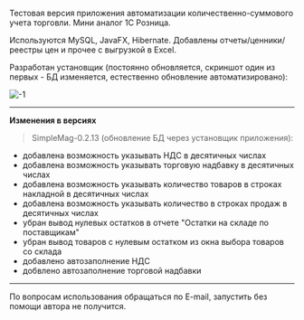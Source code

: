 Тестовая версия приложения автоматизации количественно-суммового учета торговли. Мини аналог 1С Розница.

Используются MySQL, JavaFX, Hibernate.
Добавлены отчеты/ценники/реестры цен и прочее с выгрузкой в Excel.

Разработан установщик (постоянно обновляется, скриншот один из первых - БД изменяется, естественно обновление автоматизировано):

![-1](https://user-images.githubusercontent.com/12079742/35492966-f003847e-04c0-11e8-897e-0b061587f725.png)

***

**Изменения в версиях**

> SimpleMag-0.2.13 (обновление БД через установщик приложения):
- добавлена возможность указывать НДС в десятичных числах
- добавлена возможность указывать торговую надбавку в десятичных числах
- добавлена возможность указывать количество товаров в строках накладной в десятичных числах
- добавлена возможность указывать количество в строках продаж в десятичных числах
- убран вывод нулевых остатков в отчете "Остатки на складе по поставщикам"
- убран вывод товаров с нулевым остатком из окна выбора товаров со склада
- добавлено автозаполнение НДС
- добвлено автозаполнение торговой надбавки

***

По вопросам использования обращаться по E-mail, запустить без помощи автора не получится.
